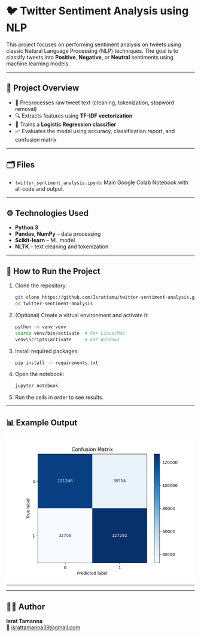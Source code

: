
# 🐦 Twitter Sentiment Analysis using NLP

This project focuses on performing sentiment analysis on tweets using classic Natural Language Processing (NLP) techniques. The goal is to classify tweets into **Positive**, **Negative**, or **Neutral** sentiments using machine learning models.

---

## 📌 Project Overview

- 💬 Preprocesses raw tweet text (cleaning, tokenization, stopword removal)
- 🔍 Extracts features using **TF-IDF vectorization**
- 🧠 Trains a **Logistic Regression classifier**
- 📈 Evaluates the model using accuracy, classification report, and confusion matrix

---

## 🗂️ Files

- `twitter_sentiment_analysis.ipynb`: Main Google Colab Notebook with all code and output.
---

## ⚙️ Technologies Used

- **Python 3**
- **Pandas, NumPy** – data processing
- **Scikit-learn** – ML model
- **NLTK** – text cleaning and tokenization
---

## 🚀 How to Run the Project

1. Clone the repository:
   ```bash
   git clone https://github.com/Israttamu/twitter-sentiment-analysis.git
   cd twitter-sentiment-analysis
   ```

2. (Optional) Create a virtual environment and activate it:
   ```bash
   python -m venv venv
   source venv/bin/activate  # For Linux/Mac
   venv\Scripts\activate     # For Windows
   ```

3. Install required packages:
   ```bash
   pip install -r requirements.txt
   ```

4. Open the notebook:
   ```bash
   jupyter notebook
   ```

5. Run the cells in order to see results.

---

## 📊 Example Output

![Confusion Matrix](confusion_matrix.png)

---


---

## 🙋‍♀️ Author

**Israt Tamanna**  
📧 israttamanna39@gmail.com
